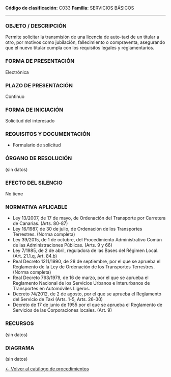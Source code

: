 
**Código de clasificación:** C033
**Familia:** SERVICIOS BÁSICOS

---

### OBJETO / DESCRIPCIÓN

Permite solicitar la transmisión de una licencia de auto-taxi de un titular a otro, por motivos como jubilación, fallecimiento o compraventa, asegurando que el nuevo titular cumpla con los requisitos legales y reglamentarios.

### FORMA DE PRESENTACIÓN

Electrónica

### PLAZO DE PRESENTACIÓN

Continuo

### FORMA DE INICIACIÓN

Solicitud del interesado

### REQUISITOS Y DOCUMENTACIÓN

- Formulario de solicitud

### ÓRGANO DE RESOLUCIÓN

(sin datos)

### EFECTO DEL SILENCIO

No tiene

### NORMATIVA APLICABLE

- Ley 13/2007, de 17 de mayo, de Ordenación del Transporte por Carretera de Canarias. (Arts. 80-87)
- Ley 16/1987, de 30 de julio, de Ordenación de los Transportes Terrestres. (Norma completa)
- Ley 39/2015, de 1 de octubre, del Procedimiento Administrativo Común de las Administraciones Públicas. (Arts. 9 y 66)
- Ley 7/1985, de 2 de abril, reguladora de las Bases del Régimen Local. (Art. 21.1.q, Art. 84.b)
- Real Decreto 1211/1990, de 28 de septiembre, por el que se aprueba el Reglamento de la Ley de Ordenación de los Transportes Terrestres. (Norma completa)
- Real Decreto 763/1979, de 16 de marzo, por el que se aprueba el Reglamento Nacional de los Servicios Urbanos e Interurbanos de Transportes en Automóviles Ligeros. 
- Decreto 74/2012, de 2 de agosto, por el que se aprueba el Reglamento del Servicio de Taxi (Arts. 1-5, Arts. 26-30)
- Decreto de 17 de junio de 1955 por el que se aprueba el Reglamento de Servicios de las Corporaciones locales. (Art. 9)

### RECURSOS

(sin datos)

### DIAGRAMA

(sin datos)


[← Volver al catálogo de procedimientos](../buscador.md)